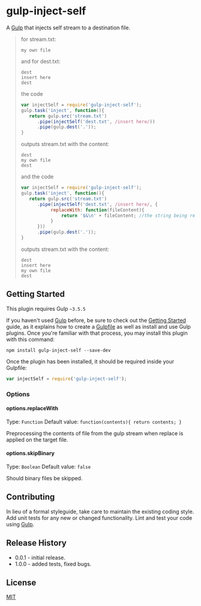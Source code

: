 # gulp-inject-self

A [Gulp](http://gulpjs.com/) that injects self stream to a destination file.

> for stream.txt:
>```
>my own file
>```
>and for dest.txt:
>```
>dest
>insert here
>dest
>```
> the code
>```js
>var injectSelf = require('gulp-inject-self');
>gulp.task('inject', function(){
>    return gulp.src('stream.txt')
>       .pipe(injectSelf('dest.txt', /insert here/))
>       .pipe(gulp.dest('.'));
>}
>```
>outputs stream.txt with the content:
>```
>dest
>my own file
>dest
>```
> and the code
>```js
>var injectSelf = require('gulp-inject-self');
>gulp.task('inject', function(){
>    return gulp.src('stream.txt')
>       .pipe(injectSelf('dest.txt', /insert here/, {
>            replaceWith: function(fileContent){
>                return '$&\n' + fileContent; //the string being replaced, new line, file content from the stream
>            }
>       }))
>       .pipe(gulp.dest('.'));
>}
>```
>outputs stream.txt with the content:
>```
>dest
>insert here
>my own file
>dest
>```

## Getting Started
This plugin requires Gulp `~3.5.5`

If you haven't used [Gulp](http://gulpjs.com/) before, be sure to check out the [Getting Started](https://github.com/gulpjs/gulp/blob/master/docs/getting-started.md#getting-started) guide, as it explains how to create a [Gulpfile](https://github.com/gulpjs/gulp/blob/master/docs/getting-started.md#3-create-a-gulpfilejs-at-the-root-of-your-project) as well as install and use Gulp plugins. Once you're familiar with that process, you may install this plugin with this command:

```shell
npm install gulp-inject-self --save-dev
```

Once the plugin has been installed, it should be required inside your Gulpfile:

```js
var injectSelf = require('gulp-inject-self');
```

### Options

#### options.replaceWith
Type: `Function`
Default value: `function(contents){ return contents; }`

Preprocessing the contents of file from the gulp stream when replace is applied on the target file.

#### options.skipBinary
Type: `Boolean`
Default value: `false`

Should binary files be skipped.

## Contributing
In lieu of a formal styleguide, take care to maintain the existing coding style. Add unit tests for any new or changed functionality. Lint and test your code using [Gulp](http://gulpjs.com/).

## Release History
 - 0.0.1 - initial release.
 - 1.0.0 - added tests, fixed bugs.

## License
[MIT](https://github.com/welldone-software/gulp-inject-self/blob/master/LICENSE)

